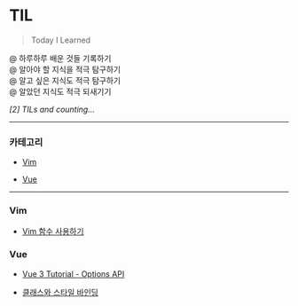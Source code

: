 # TIL

> Today I Learned

@ 하루하루 배운 것들 기록하기  
@ 알아야 할 지식을 적극 탐구하기  
@ 알고 싶은 지식도 적극 탐구하기  
@ 알았던 지식도 적극 되새기기

_[2] TILs and counting..._

---

### 카테고리

* [Vim](#vim)

* [Vue](#vue)

---

### Vim

- [Vim 함수 사용하기](./vim/use_function.md)

### Vue

- [Vue 3 Tutorial - Options API](./vue/vue_3_tutorial_options.md)

- [클래스와 스타일 바인딩](./vue/vue_3_attribute_bindings.md)
